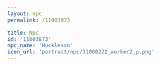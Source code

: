 ```yaml
---
layout: npc
permalink: /11003873

title: Npc
id: '11003873'
npc_name: 'Huckleson'
icon_url: 'portrait/npc/11000222_worker2_p.png'
---
```

